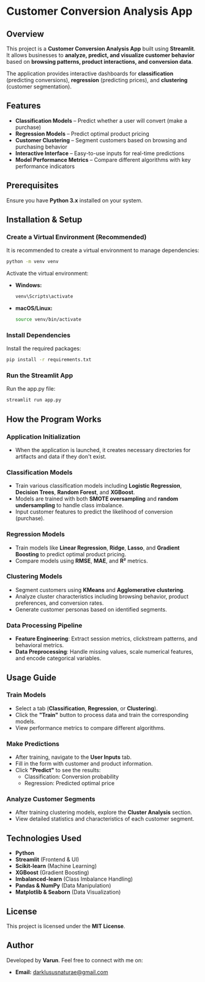 
# Customer Conversion Analysis App

## Overview
This project is a **Customer Conversion Analysis App** built using **Streamlit**. It allows businesses to **analyze, predict, and visualize customer behavior** based on **browsing patterns, product interactions, and conversion data**.

The application provides interactive dashboards for **classification** (predicting conversions), **regression** (predicting prices), and **clustering** (customer segmentation).

## Features
- **Classification Models** – Predict whether a user will convert (make a purchase)
- **Regression Models** – Predict optimal product pricing
- **Customer Clustering** – Segment customers based on browsing and purchasing behavior
- **Interactive Interface** – Easy-to-use inputs for real-time predictions
- **Model Performance Metrics** – Compare different algorithms with key performance indicators

## Prerequisites
Ensure you have **Python 3.x** installed on your system.

## Installation & Setup

### Create a Virtual Environment (Recommended)
It is recommended to create a virtual environment to manage dependencies:
```bash
python -m venv venv
```
Activate the virtual environment:
- **Windows:**  
  ```bash
  venv\Scripts\activate
  ```
- **macOS/Linux:**  
  ```bash
  source venv/bin/activate
  ```

### Install Dependencies
Install the required packages:
```bash
pip install -r requirements.txt
```

### Run the Streamlit App
Run the app.py file:
```bash
streamlit run app.py
```

## How the Program Works

### Application Initialization
- When the application is launched, it creates necessary directories for artifacts and data if they don't exist.

### Classification Models
- Train various classification models including **Logistic Regression**, **Decision Trees**, **Random Forest**, and **XGBoost**.
- Models are trained with both **SMOTE oversampling** and **random undersampling** to handle class imbalance.
- Input customer features to predict the likelihood of conversion (purchase).

### Regression Models
- Train models like **Linear Regression**, **Ridge**, **Lasso**, and **Gradient Boosting** to predict optimal product pricing.
- Compare models using **RMSE**, **MAE**, and **R²** metrics.

### Clustering Models
- Segment customers using **KMeans** and **Agglomerative clustering**.
- Analyze cluster characteristics including browsing behavior, product preferences, and conversion rates.
- Generate customer personas based on identified segments.

### Data Processing Pipeline
- **Feature Engineering**: Extract session metrics, clickstream patterns, and behavioral metrics.
- **Data Preprocessing**: Handle missing values, scale numerical features, and encode categorical variables.

## Usage Guide

### Train Models
- Select a tab (**Classification**, **Regression**, or **Clustering**).
- Click the **"Train"** button to process data and train the corresponding models.
- View performance metrics to compare different algorithms.

### Make Predictions
- After training, navigate to the **User Inputs** tab.
- Fill in the form with customer and product information.
- Click **"Predict"** to see the results:
  - Classification: Conversion probability
  - Regression: Predicted optimal price

### Analyze Customer Segments
- After training clustering models, explore the **Cluster Analysis** section.
- View detailed statistics and characteristics of each customer segment.

## Technologies Used
- **Python**
- **Streamlit** (Frontend & UI)
- **Scikit-learn** (Machine Learning)
- **XGBoost** (Gradient Boosting)
- **Imbalanced-learn** (Class Imbalance Handling)
- **Pandas & NumPy** (Data Manipulation)
- **Matplotlib & Seaborn** (Data Visualization)

## License
This project is licensed under the **MIT License**.

## Author
Developed by **Varun**. Feel free to connect with me on:
- **Email:** darklususnaturae@gmail.com
